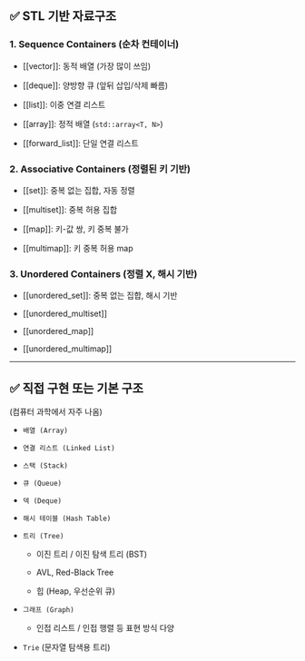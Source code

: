 ## ✅ STL 기반 자료구조

### 1. **Sequence Containers** (순차 컨테이너)

- [[vector]]: 동적 배열 (가장 많이 쓰임)
    
- [[deque]]: 양방향 큐 (앞뒤 삽입/삭제 빠름)
    
- [[list]]: 이중 연결 리스트
    
- [[array]]: 정적 배열 (`std::array<T, N>`)
    
- [[forward_list]]: 단일 연결 리스트
    

### 2. **Associative Containers** (정렬된 키 기반)

- [[set]]: 중복 없는 집합, 자동 정렬
    
- [[multiset]]: 중복 허용 집합
    
- [[map]]: 키-값 쌍, 키 중복 불가
    
- [[multimap]]: 키 중복 허용 map
    

### 3. **Unordered Containers** (정렬 X, 해시 기반)

- [[unordered_set]]: 중복 없는 집합, 해시 기반
    
- [[unordered_multiset]]
    
- [[unordered_map]]
    
- [[unordered_multimap]]
    

---

## ✅ 직접 구현 또는 기본 구조

(컴퓨터 과학에서 자주 나옴)

- `배열 (Array)`
    
- `연결 리스트 (Linked List)`
    
- `스택 (Stack)`
    
- `큐 (Queue)`
    
- `덱 (Deque)`
    
- `해시 테이블 (Hash Table)`
    
- `트리 (Tree)`
    
    - 이진 트리 / 이진 탐색 트리 (BST)
        
    - AVL, Red-Black Tree
        
    - 힙 (Heap, 우선순위 큐)
        
- `그래프 (Graph)`
    
    - 인접 리스트 / 인접 행렬 등 표현 방식 다양
        
- `Trie` (문자열 탐색용 트리)